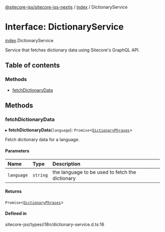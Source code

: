 [@sitecore-jss/sitecore-jss-nextjs](../README.md) / [index](../modules/index.md) / DictionaryService

# Interface: DictionaryService

[index](../modules/index.md).DictionaryService

Service that fetches dictionary data using Sitecore's GraphQL API.

## Table of contents

### Methods

- [fetchDictionaryData](index.DictionaryService.md#fetchdictionarydata)

## Methods

### fetchDictionaryData

▸ **fetchDictionaryData**(`language`): `Promise`<[`DictionaryPhrases`](index.DictionaryPhrases.md)\>

Fetch dictionary data for a language.

#### Parameters

| Name | Type | Description |
| :------ | :------ | :------ |
| `language` | `string` | the language to be used to fetch the dictionary |

#### Returns

`Promise`<[`DictionaryPhrases`](index.DictionaryPhrases.md)\>

#### Defined in

sitecore-jss/types/i18n/dictionary-service.d.ts:16
